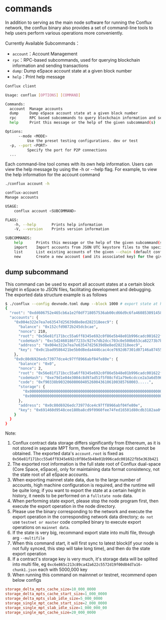 # commands

In addition to serving as the main node software for running the Conflux network, the conflux binary also provides a set of command-line tools to help users perform various operations more conveniently.

Currently Available Subcommands：

- `account`：Account Management
- `rpc`：RPC-based subcommands, used for querying blockchain information and sending transactions
- `dump`: Dump eSpace account state at a given block number
- `help`：Print help message

```sh
Conflux client

Usage: conflux [OPTIONS] [COMMAND]

Commands:
  account  Manage accounts
  dump     Dump eSpace account state at a given block number
  rpc      RPC based subcommands to query blockchain information and send transactions
  help     Print this message or the help of the given subcommand(s)

Options:
      --mode <MODE>
          Use the preset testing configurations. dev or test
  -p, --port <PORT>
          Specify the port for P2P connections
  ...
```

Each command-line tool comes with its own help information. Users can view the help message by using the -h or --help flag.
For example, to view the help information for the account command

```sh
./conflux account -h

conflux-account 
Manage accounts

USAGE:
    conflux account <SUBCOMMAND>

FLAGS:
    -h, --help       Prints help information
    -V, --version    Prints version information

SUBCOMMANDS:
    help      Prints this message or the help of the given subcommand(s)
    import    Import accounts from JSON UTC keystore files to the specified --chain (default conflux)
    list      List existing accounts of the given --chain (default conflux).
    new       Create a new account (and its associated key) for the given --chain (default conflux).
```

## dump subcommand

This command can be used to export all account states at a certain block height in eSpace to JSON files, facilitating development and debugging. The exported data structure example is as follows

```sh
$ ./conflux --config devnode.toml dump --block 1000 # export state at height 1000
{
  "root": "0xdd606752e465cb6a1e2f0df718057536ab00cd66d9c6fa46085309145823d3c0",
  "accounts": {
    "0x004e322e7ea7e63547d25639d8e8ed282318eec9": {
      "balance": "0x152cfd9872b245dcbcae",
      "nonce": 210,
      "root": "0x56e81f171bcc55a6ff8345e692c0f86e5b48e01b996cadc001622fb5e363b421",
      "codeHash": "0xc5d2460186f7233c927e7db2dcc703c0e500b653ca82273b7bfad8045d85a470",
      "address": "0x004e322e7ea7e63547d25639d8e8ed282318eec9",
      "key": "0x0c1bad9586421be5b0d8eda4446cac4ce7692d67301d07146a87455e7bc9d30e"
    },
    "0x0c80d6926edc73977dce4c97ff8966abf04fe80e": {
      "balance": "0x0",
      "nonce": 2,
      "root": "0x56e81f171bcc55a6ff8345e692c0f86e5b48e01b996cadc001622fb5e363b421",
      "codeHash": "0xe79d1e04e3004c8d97ad51f5f08cfd1a79e6cdcce2a3a6d59676a9858bccd173",
      "code": "0xf90338b903206080604052600436106100385760003.....",
      "storage": {
        "0x0000000000000000000000000000000000000000000000000000000000000000": "0xc",
        "0x0000000000000000000000000000000000000000000000000000000000000001": "0x27e26b9234ec81a0247a6083edf8b329fb1ccde9"
      },
      "address": "0x0c80d6926edc73977dce4c97ff8966abf04fe80e",
      "key": "0x691460d9548cee180ba8cd9f0960fee74fed16501d80cdb3182aa0f41b160e54"
    }
  }
}
```

Note: 

1. Conflux contract data storage differs significantly from Ethereum, as it is not stored in separate MPT form, therefore the storage root cannot be obtained. The exported data's `account.root` is fixed as `0x56e81f171bcc55a6ff8345e692c0f86e5b48e01b996cadc001622fb5e363b421`
2. The exported root information is the full state root of Conflux dual-space (Core Space, eSpace), only for maintaining data format consistency, not the state root of all eSpace accounts.
3. When exporting mainnet state data, due to the large number of accounts, high machine configuration is required, and the runtime will be quite long; if you want to export the state at a certain height in history, it needs to be performed on a `fullstate node` data.
4. When performing state export, please stop the node program first, then execute the export operation in the node directory.
5. Please use the binary corresponding to the network and execute the export operation in the corresponding network data directory; `do not` use `testnet or master` code compiled binary to execute export operations on `mainnet data`.
6. If the state is very big, recommand export state into multi file, through arg `--multifile`
7. When this command start, it will first sync to latest block(if your node is not fully synced, this step will take long time), and then do the state export operation
8. If a contract's storage key is very much, it's storage data will be splited into multi file, eg `0xc6e865c213c89ca42a622c5572d19f00d84d7a16-chunk1.json` each with 5000,000 key
9. When running this command on mainnnet or testnet, recommend open below configs
  ```toml
  storage_delta_mpts_cache_size=10_000_0000
  storage_delta_mpts_cache_start_size=1_000_0000
  storage_delta_mpts_slab_idle_size=5_000_0000
  storage_single_mpt_cache_start_size=2_000_0000
  storage_single_mpt_slab_idle_size=1_000_000_00
  storage_single_mpt_cache_size=20_000_0000
  ```